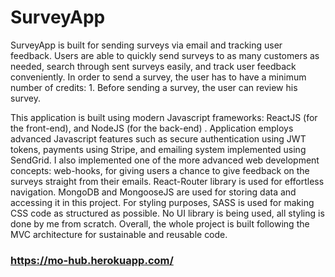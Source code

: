 # SurveyApp
SurveyApp is built for sending surveys via email and tracking user feedback. Users are able to quickly send surveys to as many customers as needed, search through sent surveys easily, and track user feedback conveniently. In order to send a survey, the user has to have a minimum number of credits: 1. Before sending a survey, the user can review his survey. 

This application is built using modern Javascript frameworks: ReactJS (for the front-end), and NodeJS (for the back-end) . Application employs advanced Javascript features such as secure authentication using JWT tokens, payments using Stripe, and emailing system implemented using SendGrid. I also implemented one of the more advanced web development concepts: web-hooks, for giving users a chance to give feedback on the surveys straight from their emails. React-Router library is used for effortless navigation. MongoDB and MongooseJS are used for storing data and accessing it in this project. For styling purposes, SASS is used for making CSS code as structured as possible. No UI library is being used, all styling is done by me from scratch. Overall, the whole project is built following the MVC architecture for sustainable and reusable code.

### https://mo-hub.herokuapp.com/
